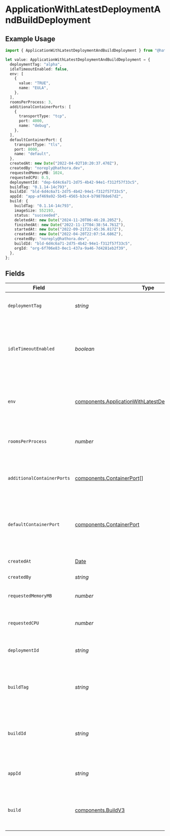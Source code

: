 # ApplicationWithLatestDeploymentAndBuildDeployment

## Example Usage

```typescript
import { ApplicationWithLatestDeploymentAndBuildDeployment } from "@hathora/cloud-sdk-typescript/models/components";

let value: ApplicationWithLatestDeploymentAndBuildDeployment = {
  deploymentTag: "alpha",
  idleTimeoutEnabled: false,
  env: [
    {
      value: "TRUE",
      name: "EULA",
    },
  ],
  roomsPerProcess: 3,
  additionalContainerPorts: [
    {
      transportType: "tcp",
      port: 4000,
      name: "debug",
    },
  ],
  defaultContainerPort: {
    transportType: "tls",
    port: 8000,
    name: "default",
  },
  createdAt: new Date("2022-04-02T10:20:37.470Z"),
  createdBy: "noreply@hathora.dev",
  requestedMemoryMB: 1024,
  requestedCPU: 0.5,
  deploymentId: "dep-6d4c6a71-2d75-4b42-94e1-f312f57f33c5",
  buildTag: "0.1.14-14c793",
  buildId: "bld-6d4c6a71-2d75-4b42-94e1-f312f57f33c5",
  appId: "app-af469a92-5b45-4565-b3c4-b79878de67d2",
  build: {
    buildTag: "0.1.14-14c793",
    imageSize: 552193,
    status: "succeeded",
    deletedAt: new Date("2024-11-20T06:46:28.205Z"),
    finishedAt: new Date("2022-11-17T04:38:54.761Z"),
    startedAt: new Date("2022-09-21T22:45:36.817Z"),
    createdAt: new Date("2022-04-20T22:07:54.686Z"),
    createdBy: "noreply@hathora.dev",
    buildId: "bld-6d4c6a71-2d75-4b42-94e1-f312f57f33c5",
    orgId: "org-6f706e83-0ec1-437a-9a46-7d4281eb2f39",
  },
};
```

## Fields

| Field                                                                                                                                                   | Type                                                                                                                                                    | Required                                                                                                                                                | Description                                                                                                                                             | Example                                                                                                                                                 |
| ------------------------------------------------------------------------------------------------------------------------------------------------------- | ------------------------------------------------------------------------------------------------------------------------------------------------------- | ------------------------------------------------------------------------------------------------------------------------------------------------------- | ------------------------------------------------------------------------------------------------------------------------------------------------------- | ------------------------------------------------------------------------------------------------------------------------------------------------------- |
| `deploymentTag`                                                                                                                                         | *string*                                                                                                                                                | :heavy_minus_sign:                                                                                                                                      | Arbitrary metadata associated with a deployment.                                                                                                        | alpha                                                                                                                                                   |
| `idleTimeoutEnabled`                                                                                                                                    | *boolean*                                                                                                                                               | :heavy_check_mark:                                                                                                                                      | Option to shut down processes that have had no new connections or rooms<br/>for five minutes.                                                           |                                                                                                                                                         |
| `env`                                                                                                                                                   | [components.ApplicationWithLatestDeploymentAndBuildEnv](../../models/components/applicationwithlatestdeploymentandbuildenv.md)[]                        | :heavy_check_mark:                                                                                                                                      | The environment variable that our process will have access to at runtime.                                                                               |                                                                                                                                                         |
| `roomsPerProcess`                                                                                                                                       | *number*                                                                                                                                                | :heavy_check_mark:                                                                                                                                      | Governs how many [rooms](https://hathora.dev/docs/concepts/hathora-entities#room) can be scheduled in a process.                                        | 3                                                                                                                                                       |
| `additionalContainerPorts`                                                                                                                              | [components.ContainerPort](../../models/components/containerport.md)[]                                                                                  | :heavy_check_mark:                                                                                                                                      | Additional ports your server listens on.                                                                                                                | {<br/>"transportType": "tcp",<br/>"port": 4000,<br/>"name": "debug"<br/>}                                                                               |
| `defaultContainerPort`                                                                                                                                  | [components.ContainerPort](../../models/components/containerport.md)                                                                                    | :heavy_check_mark:                                                                                                                                      | A container port object represents the transport configruations for how your server will listen.                                                        |                                                                                                                                                         |
| `createdAt`                                                                                                                                             | [Date](https://developer.mozilla.org/en-US/docs/Web/JavaScript/Reference/Global_Objects/Date)                                                           | :heavy_check_mark:                                                                                                                                      | When the deployment was created.                                                                                                                        |                                                                                                                                                         |
| `createdBy`                                                                                                                                             | *string*                                                                                                                                                | :heavy_check_mark:                                                                                                                                      | N/A                                                                                                                                                     | noreply@hathora.dev                                                                                                                                     |
| `requestedMemoryMB`                                                                                                                                     | *number*                                                                                                                                                | :heavy_check_mark:                                                                                                                                      | The amount of memory allocated to your process.                                                                                                         | 1024                                                                                                                                                    |
| `requestedCPU`                                                                                                                                          | *number*                                                                                                                                                | :heavy_check_mark:                                                                                                                                      | The number of cores allocated to your process.                                                                                                          | 0.5                                                                                                                                                     |
| `deploymentId`                                                                                                                                          | *string*                                                                                                                                                | :heavy_check_mark:                                                                                                                                      | System generated id for a deployment.                                                                                                                   | dep-6d4c6a71-2d75-4b42-94e1-f312f57f33c5                                                                                                                |
| `buildTag`                                                                                                                                              | *string*                                                                                                                                                | :heavy_minus_sign:                                                                                                                                      | Tag to associate an external version with a build. It is accessible via [`GetBuildInfo()`](https://hathora.dev/api#tag/BuildV2/operation/GetBuildInfo). | 0.1.14-14c793                                                                                                                                           |
| `buildId`                                                                                                                                               | *string*                                                                                                                                                | :heavy_check_mark:                                                                                                                                      | System generated id for a build. Can also be user defined when creating a build.                                                                        | bld-6d4c6a71-2d75-4b42-94e1-f312f57f33c5                                                                                                                |
| `appId`                                                                                                                                                 | *string*                                                                                                                                                | :heavy_check_mark:                                                                                                                                      | System generated unique identifier for an application.                                                                                                  | app-af469a92-5b45-4565-b3c4-b79878de67d2                                                                                                                |
| `build`                                                                                                                                                 | [components.BuildV3](../../models/components/buildv3.md)                                                                                                | :heavy_check_mark:                                                                                                                                      | A build represents a game server artifact and its associated metadata.                                                                                  |                                                                                                                                                         |